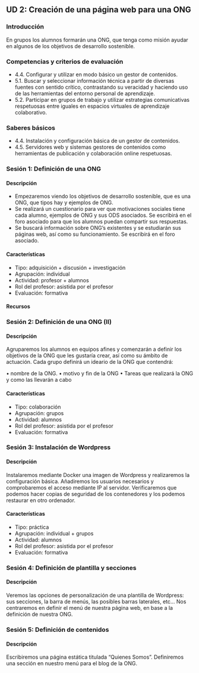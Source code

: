 ## UD 2: Creación de una página web para una ONG

### Introducción

En grupos los alumnos formarán una ONG, que tenga como misión ayudar en algunos de los objetivos de desarrollo sostenible. 

### Competencias y criterios de evaluación

* 4.4. Configurar y utilizar en modo básico un gestor de contenidos.
* 5.1. Buscar y seleccionar información técnica a partir de diversas fuentes con sentido crítico, contrastando su veracidad y haciendo uso de las herramientas del entorno personal de aprendizaje.
* 5.2. Participar en grupos de trabajo y utilizar estrategias comunicativas respetuosas entre iguales en espacios virtuales de aprendizaje colaborativo.

### Saberes básicos

* 4.4. Instalación y configuración básica de un gestor de contenidos.
* 4.5. Servidores web y sistemas gestores de contenidos como herramientas de publicación y colaboración online respetuosas.

### Sesión 1: Definición de una ONG

#### Descripción

* Empezaremos viendo los objetivos de desarrollo sostenible, que es una ONG, que tipos hay y ejemplos de ONG. 
* Se realizará un cuestionario para ver que motivaciones sociales tiene cada alumno, ejemplos de ONG y sus ODS asociados. Se escribirá en el foro asociado para que los alumnos puedan compartir sus respuestas.
* Se buscará información sobre ONG’s existentes y se estudiarán sus páginas web, así como su funcionamiento. Se escribirá en el foro asociado.

#### Características

* Tipo: adquisición + discusión + investigación
* Agrupación: individual
* Actividad: profesor + alumnos
* Rol del profesor: asistida por el profesor 
* Evaluación: formativa 


#### Recursos
<POR HACER>

### Sesión 2: Definición de una ONG (II)

#### Descripción

Agruparemos los alumnos en equipos afines y comenzarán a definir los objetivos de la ONG que les gustaría crear, así como su ámbito de actuación.
Cada grupo definirá un ideario de la ONG que contendrá: 

• nombre de la ONG.
• motivo y fin de la ONG
• Tareas que realizará la ONG y como las llevarán a cabo

#### Características

* Tipo: colaboración
* Agrupación: grupos
* Actividad: alumnos
* Rol del profesor: asistida por el profesor 
* Evaluación: formativa

### Sesión 3: Instalación de Wordpress

#### Descripción

Instalaremos mediante Docker una imagen de Wordpress y realizaremos la configuración básica.
Añadiremos los usuarios necesarios y comprobaremos el acceso mediante IP al servidor.
Verificaremos que podemos hacer copias de seguridad de los contenedores y los podemos restaurar en otro ordenador.

#### Características

* Tipo: práctica
* Agrupación: individual + grupos
* Actividad: alumnos
* Rol del profesor: asistida por el profesor
* Evaluación: formativa

### Sesión 4: Definición de plantilla y secciones

#### Descripción

Veremos las opciones de personalización de una plantilla de Wordpress: sus secciones, la barra de menús, las posibles barras laterales, etc...
Nos centraremos en definir el menú de nuestra página web, en base a la definición de nuestra ONG.


### Sesión 5: Definición de contenidos

#### Descripción

Escribiremos una página estática titulada “Quienes Somos”.
Definiremos una sección en nuestro menú para el blog de la ONG.


